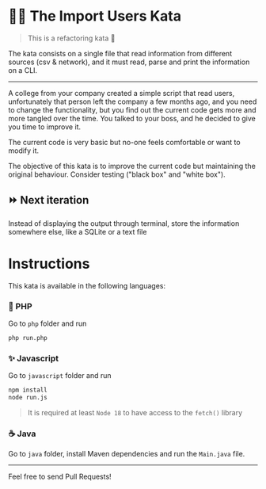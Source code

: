 # 👩‍💻 The Import Users Kata

> This is a refactoring kata 🔧

The kata consists on a single file that read information from different sources
(csv & network), and it must read, parse and print the information on a CLI.

---

A college from your company created a simple script that read users,
unfortunately that person left the company a few months ago, and you need to
change the functionality, but you find out the current code gets more and more
tangled over the time. You talked to your boss, and he decided to give you time
to improve it.

The current code is very basic but no-one feels comfortable or want to modify
it.

The objective of this kata is to improve the current code but maintaining the
original behaviour. Consider testing ("black box" and "white box").

## ⏩ Next iteration

Instead of displaying the output through terminal, store the information somewhere else, like a SQLite or a text file

# Instructions

This kata is available in the following languages:

### 🐘 PHP

Go to `php` folder and run
```bash
php run.php
```

### ✨ Javascript

Go to `javascript` folder and run
```bash
npm install
node run.js
```

> It is required at least `Node 18` to have access to the `fetch()` library

### ☕ Java

Go to `java` folder, install Maven dependencies and run the `Main.java` file.

---

Feel free to send Pull Requests!
